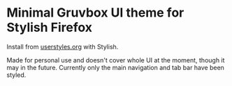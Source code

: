 # Minimal Gruvbox UI theme for Stylish Firefox
Install from [userstyles.org](https://userstyles.org/styles/130258/gruvbox-minimal) with Stylish.

Made for personal use and doesn't cover whole UI at the moment, though it may in the future. Currently only the main navigation and tab bar have been styled.

